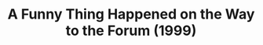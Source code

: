 ---
layout: shows
title: A Funny Thing Happened on the Way to the Forum (1999)
poster_credit: 
poster_alt:
poster_caption:
category: play
details:
  Theatre: Theatre Jacksonville
showtimes: 
cast:
crew:
  Director: Michael Lipp
external_links:
---